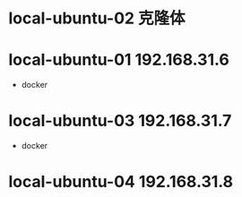 # local-ubuntu-02 克隆体

# local-ubuntu-01 192.168.31.6
- docker

# local-ubuntu-03 192.168.31.7
- docker

# local-ubuntu-04 192.168.31.8